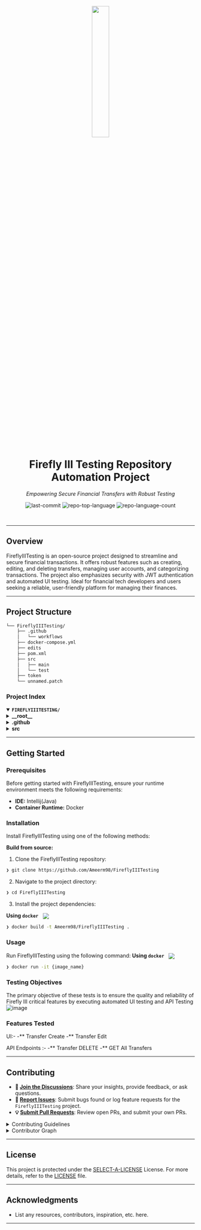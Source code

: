<p align="center">
    <img src="https://raw.githubusercontent.com/firefly-iii/firefly-iii/develop/.github/assets/img/logo-small.png" align="center" width="30%">
</p>
<p align="center"><h1 align="center">Firefly III Testing Repository Automation Project
</h1></p>
<p align="center">
	<em>Empowering Secure Financial Transfers with Robust Testing</em>
</p>
<p align="center">
	<img src="https://img.shields.io/github/last-commit/Ameerm98/FireflyIIITesting?style=default&logo=git&logoColor=white&color=0080ff" alt="last-commit">
	<img src="https://img.shields.io/github/languages/top/Ameerm98/FireflyIIITesting?style=default&color=0080ff" alt="repo-top-language">
	<img src="https://img.shields.io/github/languages/count/Ameerm98/FireflyIIITesting?style=default&color=0080ff" alt="repo-language-count">
</p>
<p align="center"><!-- default option, no dependency badges. -->
</p>
<p align="center">
	<!-- default option, no dependency badges. -->
</p>
<br>

---

##  Overview

FireflyIIITesting is an open-source project designed to streamline and secure financial transactions. It offers robust features such as creating, editing, and deleting transfers, managing user accounts, and categorizing transactions. The project also emphasizes security with JWT authentication and automated UI testing. Ideal for financial tech developers and users seeking a reliable, user-friendly platform for managing their finances.

---

##  Project Structure

```sh
└── FireflyIIITesting/
    ├── .github
    │   └── workflows
    ├── docker-compose.yml
    ├── edits
    ├── pom.xml
    ├── src
    │   ├── main
    │   └── test
    ├── token
    └── unnamed.patch
```


###  Project Index
<details open>
	<summary><b><code>FIREFLYIIITESTING/</code></b></summary>
	<details> <!-- __root__ Submodule -->
		<summary><b>__root__</b></summary>
		<blockquote>
			<table>
			<tr>
				<td><b><a href='https://github.com/Ameerm98/FireflyIIITesting/blob/master/edits'>edits</a></b></td>
				<td>- TransferCreate, located in the 'edits' path, is a crucial component of the project, enabling the creation of financial transfers<br>- It interacts with the user interface, allowing users to input details such as description, source, destination, amount, budget, piggy bank, and bill<br>- This class significantly contributes to the project's functionality by facilitating financial transactions.</td>
			</tr>
			<tr>
				<td><b><a href='https://github.com/Ameerm98/FireflyIIITesting/blob/master/token'>token</a></b></td>
				<td>- The 'token' file serves as a key component in the project's security infrastructure, containing a JWT (JSON Web Token)<br>- This token is used for authentication and secure data exchange between different parts of the application<br>- It contributes to the overall robustness and security of the codebase.</td>
			</tr>
			<tr>
				<td><b><a href='https://github.com/Ameerm98/FireflyIIITesting/blob/master/unnamed.patch'>unnamed.patch</a></b></td>
				<td>- The provided patch file introduces two new files to the project: `.db.env` and `.env`<br>- The `.db.env` file is a configuration file for a MySQL database<br>- It sets up a random root password, specifies a user named 'firefly', assigns a password to this user, and creates a database also named 'firefly'<br>- This file is crucial for the setup and security of the database in the project.

The `.env` file, while its content is not fully shown, is typically used to store environment variables<br>- These variables can include API keys, database credentials, or any other configuration options that the application might need to run properly<br>- This file is essential for the project as it provides a way to inject environment-specific configuration into the application in a secure manner.

Together, these files contribute to the overall architecture of the project by providing a secure and efficient way to manage configuration options and database setup.</td>
			</tr>
			<tr>
				<td><b><a href='https://github.com/Ameerm98/FireflyIIITesting/blob/master/docker-compose.yml'>docker-compose.yml</a></b></td>
				<td>- The docker-compose.yml orchestrates the deployment of the Firefly III core application, its MariaDB database, and a cron service for scheduled tasks<br>- It ensures these services are networked together, restarts them if they fail, and manages their storage and environment variables<br>- This file is crucial for the application's containerized deployment and operation.</td>
			</tr>
			</table>
		</blockquote>
	</details>
	<details> <!-- .github Submodule -->
		<summary><b>.github</b></summary>
		<blockquote>
			<details>
				<summary><b>workflows</b></summary>
				<blockquote>
					<table>
					<tr>
						<td><b><a href='https://github.com/Ameerm98/FireflyIIITesting/blob/master/.github/workflows/TransferCreateUITesting.yaml'>TransferCreateUITesting.yaml</a></b></td>
						<td>- The TransferCreateUITesting.yaml in the .github/workflows directory orchestrates UI testing for the transfer creation feature<br>- It sets up automated tests on both Chrome and Firefox browsers, using Selenium Grid for test execution<br>- The tests are triggered manually and can be run on any specified grid, including local environments.</td>
					</tr>
					<tr>
						<td><b><a href='https://github.com/Ameerm98/FireflyIIITesting/blob/master/.github/workflows/LoginPageUITesting.yaml'>LoginPageUITesting.yaml</a></b></td>
						<td>- LoginPageUITesting.yaml orchestrates UI testing for the login page of the application<br>- It sets up testing environments for both Chrome and Firefox browsers on an Ubuntu system, runs the tests, and then tears down the environments<br>- The tests are executed on a specified grid, which can be local or remote, ensuring the login page's compatibility and functionality across different browser versions.</td>
					</tr>
					<tr>
						<td><b><a href='https://github.com/Ameerm98/FireflyIIITesting/blob/master/.github/workflows/TransfersGetAPITesting.yaml'>TransfersGetAPITesting.yaml</a></b></td>
						<td>- TransfersGetAPITesting.yaml orchestrates automated testing for the Transfers Get API<br>- It sets up testing environments on both Chrome and Firefox browsers, running on an Ubuntu system<br>- The tests are executed on a specified grid, with the ability to run locally as a default<br>- After testing, it ensures the grid is properly shut down.</td>
					</tr>
					<tr>
						<td><b><a href='https://github.com/Ameerm98/FireflyIIITesting/blob/master/.github/workflows/smokeTests.yaml'>smokeTests.yaml</a></b></td>
						<td>- Smoke Tests, located in the GitHub workflows directory, orchestrates a series of automated tests on a specified grid<br>- It sets up a testing environment, runs tests for login, transfer creation, and transfer editing functionalities, and then tears down the grid<br>- The tests are designed to run on Chrome version 131.0, with the ability to specify a different grid URL.</td>
					</tr>
					<tr>
						<td><b><a href='https://github.com/Ameerm98/FireflyIIITesting/blob/master/.github/workflows/TranferEditUITesting.yaml'>TranferEditUITesting.yaml</a></b></td>
						<td>- The TransferEditUITesting.yaml in the .github/workflows directory is a GitHub Actions workflow that automates UI testing for the Transfer Edit feature<br>- It supports testing on both Chrome and Firefox browsers, and allows for tests to be run on a specified grid URL<br>- The workflow also manages the setup and teardown of the testing environment.</td>
					</tr>
					<tr>
						<td><b><a href='https://github.com/Ameerm98/FireflyIIITesting/blob/master/.github/workflows/TransferDeleteAPITesting.yaml'>TransferDeleteAPITesting.yaml</a></b></td>
						<td>- TransferDeleteAPITesting.yaml orchestrates automated testing for the Transfer Delete API<br>- It sets up testing environments on both Chrome and Firefox browsers, running on an Ubuntu system<br>- The tests are executed on a specified grid URL, with the ability to run locally by default<br>- Post-testing, it ensures the teardown of the grid to maintain a clean testing environment.</td>
					</tr>
					</table>
				</blockquote>
			</details>
		</blockquote>
	</details>
	<details> <!-- src Submodule -->
		<summary><b>src</b></summary>
		<blockquote>
			<details>
				<summary><b>main</b></summary>
				<blockquote>
					<details>
						<summary><b>java</b></summary>
						<blockquote>
							<details>
								<summary><b>org</b></summary>
								<blockquote>
									<details>
										<summary><b>example</b></summary>
										<blockquote>
											<table>
											<tr>
												<td><b><a href='https://github.com/Ameerm98/FireflyIIITesting/blob/master/src/main/java/org/example/CategoryCreatePage.java'>CategoryCreatePage.java</a></b></td>
												<td>- CategoryCreatePage, located in the src/main/java/org/example directory, is a Java class that facilitates the creation of new categories in a web application<br>- It interacts with the web driver to input the category name and submit the form, thereby adding a new category to the system.</td>
											</tr>
											<tr>
												<td><b><a href='https://github.com/Ameerm98/FireflyIIITesting/blob/master/src/main/java/org/example/LoginPage.java'>LoginPage.java</a></b></td>
												<td>- LoginPage.java serves as the entry point for user authentication in the application<br>- It provides functionality for user login, both valid and invalid, and password reset<br>- It also handles the loading of the login page and ensures its successful display<br>- This class is crucial for maintaining secure user access and navigation to the home page or password reset page.</td>
											</tr>
											<tr>
												<td><b><a href='https://github.com/Ameerm98/FireflyIIITesting/blob/master/src/main/java/org/example/Account.java'>Account.java</a></b></td>
												<td>- Account.java serves as a key component in the project's codebase, enabling the creation and management of user accounts<br>- It interacts with the web interface, allowing users to navigate to the homepage, create accounts, and verify account creation<br>- This class is integral to the user experience and data management within the application.</td>
											</tr>
											<tr>
												<td><b><a href='https://github.com/Ameerm98/FireflyIIITesting/blob/master/src/main/java/org/example/TransferCreatePage.java'>TransferCreatePage.java</a></b></td>
												<td>- TransferCreatePage serves as a key component in the application's financial transaction functionality<br>- It provides an interface for creating transfers between accounts, including the ability to specify details such as the source, destination, amount, date, and description<br>- The class also supports adding notes and categories to transfers, and validates whether a transfer was successfully created.</td>
											</tr>
											<tr>
												<td><b><a href='https://github.com/Ameerm98/FireflyIIITesting/blob/master/src/main/java/org/example/TransferInformation.java'>TransferInformation.java</a></b></td>
												<td>- TransferInformation serves as a key component in the project's architecture, enabling the extraction of specific transfer details from a web page using Selenium WebDriver<br>- It retrieves information such as description, date, source and destination accounts, amount, category, and notes<br>- Additionally, it verifies the success of transfer edits.</td>
											</tr>
											<tr>
												<td><b><a href='https://github.com/Ameerm98/FireflyIIITesting/blob/master/src/main/java/org/example/Main.java'>Main.java</a></b></td>
												<td>- Main.java, located in the src/main/java/org/example directory, serves as the entry point of the application<br>- It greets the user and executes a loop that prints the numbers 1 through 5<br>- This functionality contributes to the overall codebase by initiating the program's operations.</td>
											</tr>
											<tr>
												<td><b><a href='https://github.com/Ameerm98/FireflyIIITesting/blob/master/src/main/java/org/example/BillCreate.java'>BillCreate.java</a></b></td>
												<td>- BillCreate in the org.example package facilitates the creation of new bills in the application<br>- It interacts with the user interface, allowing users to input bill details such as name, minimum and maximum amounts, and start and end dates<br>- It also verifies the successful creation of a bill.</td>
											</tr>
											<tr>
												<td><b><a href='https://github.com/Ameerm98/FireflyIIITesting/blob/master/src/main/java/org/example/Transfers.java'>Transfers.java</a></b></td>
												<td>- Transfers.java, located in the src/main/java/org/example directory, facilitates the selection of specific transfers in a web application<br>- It waits for the page to load, identifies the desired transfer, initiates an edit operation, and navigates to the TransferEditPage<br>- This is crucial for managing transfer operations within the application.</td>
											</tr>
											<tr>
												<td><b><a href='https://github.com/Ameerm98/FireflyIIITesting/blob/master/src/main/java/org/example/HomePage.java'>HomePage.java</a></b></td>
												<td>- HomePage.java serves as a central interface for the application's home page, enabling navigation and interaction with various elements such as accounts, categories, and transfers<br>- It also manages the creation and deletion of accounts, ensuring seamless user experience and efficient data management within the application.</td>
											</tr>
											<tr>
												<td><b><a href='https://github.com/Ameerm98/FireflyIIITesting/blob/master/src/main/java/org/example/ResetPasswordPage.java'>ResetPasswordPage.java</a></b></td>
												<td>- ResetPasswordPage in the org.example package facilitates the password reset process<br>- It interacts with the WebDriver to locate and manipulate the email input field and reset button on the webpage<br>- It also retrieves success messages post submission, contributing to the user authentication functionality of the codebase.</td>
											</tr>
											<tr>
												<td><b><a href='https://github.com/Ameerm98/FireflyIIITesting/blob/master/src/main/java/org/example/DriverFactory.java'>DriverFactory.java</a></b></td>
												<td>- DriverFactory serves as a central point for creating WebDriver instances in the project<br>- It supports both local and remote WebDriver creation, with the ability to handle Chrome and Firefox browsers<br>- The choice of browser and whether to use a remote WebDriver is determined by environment variables<br>- This flexibility aids in testing across different environments and browsers.</td>
											</tr>
											<tr>
												<td><b><a href='https://github.com/Ameerm98/FireflyIIITesting/blob/master/src/main/java/org/example/TransferEditPage.java'>TransferEditPage.java</a></b></td>
												<td>- TransferEditPage in the src/main/java/org/example directory serves as an interface for editing transfer details in a web application<br>- It provides methods to select accounts, input transfer amount, date, description, category, and notes<br>- After editing, it submits the changes and returns a TransferInformation object, encapsulating the updated transfer details.</td>
											</tr>
											</table>
										</blockquote>
									</details>
								</blockquote>
							</details>
						</blockquote>
					</details>
				</blockquote>
			</details>
			<details>
				<summary><b>test</b></summary>
				<blockquote>
					<details>
						<summary><b>java</b></summary>
						<blockquote>
							<details>
								<summary><b>selenium</b></summary>
								<blockquote>
									<table>
									<tr>
										<td><b><a href='https://github.com/Ameerm98/FireflyIIITesting/blob/master/src/test/java/selenium/TransferCreateTest.java'>TransferCreateTest.java</a></b></td>
										<td>- TransferCreateTest is a test suite for validating the functionality of money transfers in a banking application<br>- It verifies various scenarios such as creating valid transfers, handling empty transfers, and managing transfers with missing or non-existent accounts<br>- It also tests the categorization of transfers and the addition of notes to transfers<br>- After each test, it cleans up by deleting created accounts.</td>
									</tr>
									<tr>
										<td><b><a href='https://github.com/Ameerm98/FireflyIIITesting/blob/master/src/test/java/selenium/LoginPageTest.java'>LoginPageTest.java</a></b></td>
										<td>- LoginPageTest, located in the test directory, validates the functionality of the login page in the application<br>- It conducts tests for valid and invalid login scenarios, and password reset functionality<br>- The results of these tests contribute to ensuring the robustness and reliability of the user authentication process in the application.</td>
									</tr>
									<tr>
										<td><b><a href='https://github.com/Ameerm98/FireflyIIITesting/blob/master/src/test/java/selenium/TransferEditTest.java'>TransferEditTest.java</a></b></td>
										<td>- TransferEditTest, located in the test directory, is a critical component of the project's testing suite<br>- It validates the functionality of editing various fields in a transfer, such as the description, amount, and notes<br>- The tests ensure that changes are successfully saved and accurately reflected in the system, contributing to the overall robustness and reliability of the application.</td>
									</tr>
									</table>
								</blockquote>
							</details>
							<details>
								<summary><b>API</b></summary>
								<blockquote>
									<table>
									<tr>
										<td><b><a href='https://github.com/Ameerm98/FireflyIIITesting/blob/master/src/test/java/API/TransferDeleteAPITest.java'>TransferDeleteAPITest.java</a></b></td>
										<td>- TransferDeleteAPITest, located in the test directory, validates the functionality of the API endpoints responsible for deleting transfers<br>- It includes tests for both valid and non-existent transfers, ensuring the API responds with appropriate status codes<br>- This contributes to the robustness and reliability of the overall application.</td>
									</tr>
									<tr>
										<td><b><a href='https://github.com/Ameerm98/FireflyIIITesting/blob/master/src/test/java/API/TransfersGetAPITest.java'>TransfersGetAPITest.java</a></b></td>
										<td>- TransfersGetAPITest, located in the test directory, is a Java test class for validating the functionality of the 'transfers' API endpoint<br>- It primarily ensures that the API correctly responds to GET requests for all transfers, returning a successful HTTP status code<br>- The test uses a personal token for authorization.</td>
									</tr>
									</table>
								</blockquote>
							</details>
						</blockquote>
					</details>
				</blockquote>
			</details>
		</blockquote>
	</details>
</details>

---
##  Getting Started

###  Prerequisites

Before getting started with FireflyIIITesting, ensure your runtime environment meets the following requirements:

- **IDE:** Intellij(Java)
- **Container Runtime:** Docker


###  Installation

Install FireflyIIITesting using one of the following methods:

**Build from source:**

1. Clone the FireflyIIITesting repository:
```sh
❯ git clone https://github.com/Ameerm98/FireflyIIITesting
```

2. Navigate to the project directory:
```sh
❯ cd FireflyIIITesting
```

3. Install the project dependencies:


**Using `docker`** &nbsp; [<img align="center" src="https://img.shields.io/badge/Docker-2CA5E0.svg?style={badge_style}&logo=docker&logoColor=white" />](https://www.docker.com/)

```sh
❯ docker build -t Ameerm98/FireflyIIITesting .
```




###  Usage
Run FireflyIIITesting using the following command:
**Using `docker`** &nbsp; [<img align="center" src="https://img.shields.io/badge/Docker-2CA5E0.svg?style={badge_style}&logo=docker&logoColor=white" />](https://www.docker.com/)

```sh
❯ docker run -it {image_name}
```


### Testing Objectives
The primary objective of these tests is to ensure the quality and reliability of Firefly III critical features by executing automated UI testing and API Testing 
![image](https://github.com/user-attachments/assets/448faa3c-c133-49ec-ac20-660c598a45cd)



### Features Tested

UI:-
-** Transfer Create
-** Transfer Edit

API Endpoints :-
-** Transfer DELETE
-** GET All Transfers


---

##  Contributing

- **💬 [Join the Discussions](https://github.com/Ameerm98/FireflyIIITesting/discussions)**: Share your insights, provide feedback, or ask questions.
- **🐛 [Report Issues](https://github.com/Ameerm98/FireflyIIITesting/issues)**: Submit bugs found or log feature requests for the `FireflyIIITesting` project.
- **💡 [Submit Pull Requests](https://github.com/Ameerm98/FireflyIIITesting/blob/main/CONTRIBUTING.md)**: Review open PRs, and submit your own PRs.

<details closed>
<summary>Contributing Guidelines</summary>

1. **Fork the Repository**: Start by forking the project repository to your github account.
2. **Clone Locally**: Clone the forked repository to your local machine using a git client.
   ```sh
   git clone https://github.com/Ameerm98/FireflyIIITesting
   ```
3. **Create a New Branch**: Always work on a new branch, giving it a descriptive name.
   ```sh
   git checkout -b new-feature-x
   ```
4. **Make Your Changes**: Develop and test your changes locally.
5. **Commit Your Changes**: Commit with a clear message describing your updates.
   ```sh
   git commit -m 'Implemented new feature x.'
   ```
6. **Push to github**: Push the changes to your forked repository.
   ```sh
   git push origin new-feature-x
   ```
7. **Submit a Pull Request**: Create a PR against the original project repository. Clearly describe the changes and their motivations.
8. **Review**: Once your PR is reviewed and approved, it will be merged into the main branch. Congratulations on your contribution!
</details>

<details closed>
<summary>Contributor Graph</summary>
<br>
<p align="left">
   <a href="https://github.com{/Ameerm98/FireflyIIITesting/}graphs/contributors">
      <img src="https://contrib.rocks/image?repo=Ameerm98/FireflyIIITesting">
   </a>
</p>
</details>

---

##  License

This project is protected under the [SELECT-A-LICENSE](https://choosealicense.com/licenses) License. For more details, refer to the [LICENSE](https://choosealicense.com/licenses/) file.

---

##  Acknowledgments

- List any resources, contributors, inspiration, etc. here.

---
